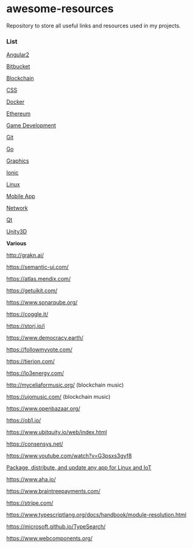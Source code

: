 # awesome-resources

Repository to store all useful links and resources used in my projects.

### List

[Angular2](src/Angular2/)

[Bitbucket](./src/Bitbucket/)

[Blockchain](./src/Blockchain/)

[CSS](./src/Css/)

[Docker](src/Docker/)

[Ethereum](src/Ethereum/)

[Game Development](./src/GameDev/)

[Git](./src/Git/)

[Go](./src/Go/)

[Graphics](./src/Graphics/)

[Ionic](src/Ionic/)

[Linux](./src/Linux/)

[Mobile App](./src/MobileApp/)

[Network](./src/Network/)

[Qt](./src/Qt/)

[Unity3D](src/Unity/)

**Various**

http://grakn.ai/

https://semantic-ui.com/

https://atlas.mendix.com/

https://getuikit.com/

https://www.sonarqube.org/

https://coggle.it/

https://storj.io/i

https://www.democracy.earth/

https://followmyvote.com/

https://tierion.com/

https://lo3energy.com/

http://myceliaformusic.org/ (blockchain music)

https://ujomusic.com/ (blockchain music)

https://www.openbazaar.org/

https://ob1.io/

https://www.ubitquity.io/web/index.html

https://consensys.net/

https://www.youtube.com/watch?v=G3psxs3gyf8

[Package, distribute, and update any app for Linux and IoT](https://snapcraft.io/)

https://www.aha.io/

https://www.braintreepayments.com/

https://stripe.com/

https://www.typescriptlang.org/docs/handbook/module-resolution.html

https://microsoft.github.io/TypeSearch/

https://www.webcomponents.org/